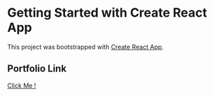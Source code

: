 # Getting Started with Create React App

This project was bootstrapped with [Create React App](https://github.com/facebook/create-react-app).

## Portfolio Link

[Click Me !](https://stephanlaasportfolio.netlify.app/)

